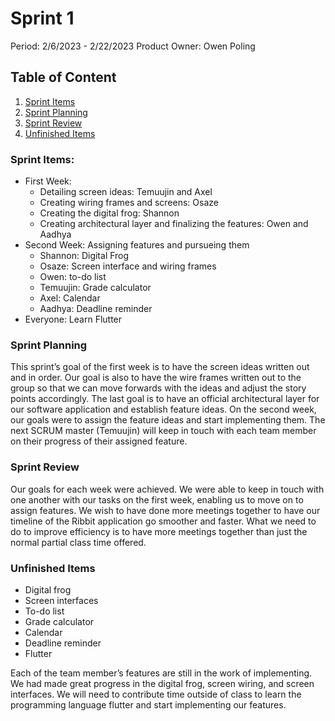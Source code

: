 # Sprint 1

Period: 2/6/2023 - 2/22/2023
Product Owner: Owen Poling

## Table of Content

1. [Sprint Items](#Sprint-Items)
1. [Sprint Planning](#Sprint-Planning)
1. [Sprint Review](#Sprint-Review)
1. [Unfinished Items](#Unfinished-Items)

### Sprint Items:

- First Week:
  - Detailing screen ideas: Temuujin and Axel
  - Creating wiring frames and screens: Osaze
  - Creating the digital frog: Shannon
  - Creating architectural layer and finalizing the features: Owen and Aadhya
- Second Week: Assigning features and pursueing them
  - Shannon: Digital Frog
  - Osaze: Screen interface and wiring frames
  - Owen: to-do list
  - Temuujin: Grade calculator
  - Axel: Calendar
  - Aadhya: Deadline reminder
- Everyone: Learn Flutter

### Sprint Planning

This sprint’s goal of the first week is to have the screen ideas written out and in order. 
Our goal is also to have the wire frames written out to the group so that we can move forwards with 
the ideas and adjust the story points accordingly. The last goal is to have an official 
architectural layer for our software application and establish feature ideas. On the second week, 
our goals were to assign the feature ideas and start implementing them. The next SCRUM 
master (Temuujin) will keep in touch with each team member on their progress of their 
assigned feature.

### Sprint Review

Our goals for each week were achieved. We were able to keep in touch with one another with our 
tasks on the first week, enabling us to move on to assign features. We wish to have done more 
meetings together to have our timeline of the Ribbit application go smoother and faster. What 
we need to do to improve efficiency is to have more meetings together than just the normal 
partial class time offered.

### Unfinished Items

- Digital frog
- Screen interfaces
- To-do list
- Grade calculator
- Calendar
- Deadline reminder
- Flutter

Each of the team member’s features are still in the work of implementing. We had made 
great progress in the digital frog, screen wiring, and screen interfaces. We will need to
contribute time outside of class to learn the programming language flutter and start 
implementing our features.
